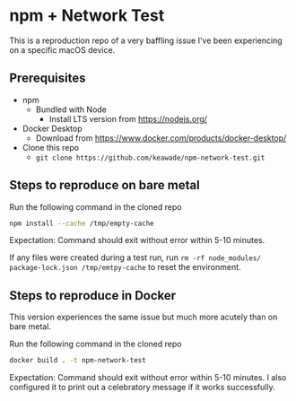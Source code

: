 # npm + Network Test

This is a reproduction repo of a very baffling issue I've been experiencing on a
specific macOS device.

## Prerequisites

- npm
  - Bundled with Node
    - Install LTS version from <https://nodejs.org/>
- Docker Desktop
  - Download from <https://www.docker.com/products/docker-desktop/>
- Clone this repo
  - `git clone https://github.com/keawade/npm-network-test.git`

## Steps to reproduce on bare metal

Run the following command in the cloned repo

```bash
npm install --cache /tmp/empty-cache
```

Expectation: Command should exit without error within 5-10 minutes.

If any files were created during a test run, run
`rm -rf node_modules/ package-lock.json /tmp/emtpy-cache` to reset the
environment.

## Steps to reproduce in Docker

This version experiences the same issue but much more acutely than on bare
metal.

Run the following command in the cloned repo

```bash
docker build . -t npm-network-test
```

Expectation: Command should exit without error within 5-10 minutes. I also
configured it to print out a celebratory message if it works successfully.
